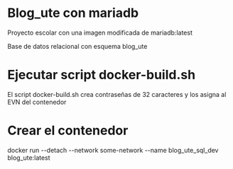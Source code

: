 # Blog_ute con mariadb
Proyecto escolar con una imagen modificada de mariadb:latest

Base de datos relacional con esquema blog_ute

# Ejecutar script docker-build.sh
El script docker-build.sh crea contraseñas de 32 caracteres y los asigna al EVN del contenedor

# Crear el contenedor
docker run --detach --network some-network --name blog_ute_sql_dev blog_ute:latest